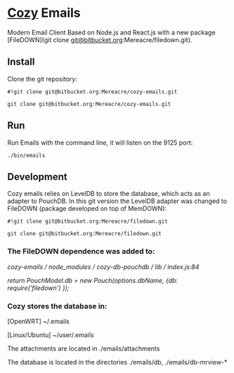 # [Cozy](http://cozy.io) Emails

Modern Email Client Based on Node.js and React.js with a new package [FileDOWN](git clone git@bitbucket.org:Mereacre/filedown.git).

## Install
Clone the git repository:

```
#!git clone git@bitbucket.org:Mereacre/cozy-emails.git

git clone git@bitbucket.org:Mereacre/cozy-emails.git
```



## Run
Run Emails with the command line, it will listen on the 9125 port:

    ./bin/emails

## Development
Cozy emails relies on LevelDB to store the database, which acts as an adapter to PouchDB. In this git version the LevelDB adapter was changed to FileDOWN (package developed on top of MemDOWN):

```
#!git clone git@bitbucket.org:Mereacre/filedown.git

git clone git@bitbucket.org:Mereacre/filedown.git
```

### The FileDOWN dependence was added to: ###

*cozy-emails / node_modules / cozy-db-pouchdb / lib / index.js:84*

*return PouchModel.db = new Pouch(options.dbName, {db: require('filedown') });*


### Cozy stores the database in: ###

[OpenWRT] ~/.emails

[Linux/Ubuntu] ~/user/.emails

The attachments are located in ./emails/attachments

The database is located in the directories ./emails/db, ./emails/db-mrview-*